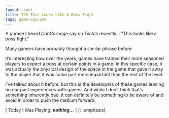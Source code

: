 ```yaml
---
layout: post
title: 725 This Looks Like A Boss Fight
tags: game-opinion
---
```

A phrase I heard *CohCarnage* say on Twitch recently… "This looks like a boss fight."

Many gamers have probably thought a similar phrase before.

It’s interesting how over the years, games have trained their more seasoned players to expect a boss at certain points in a game.  In this specific case, it was actually the physical design of the space in the game that gave it away to the player that it was some part more important than the rest of the level.

I’ve talked about it before, but this is the developers of these games leaning on our past experiences with games.  And while I don’t think that’s something inherently bad, it can definitely be something to be aware of and avoid in order to push the medium forward.

[ Today I Was Playing: ***nothing...*** ]
{: .emphasis}
